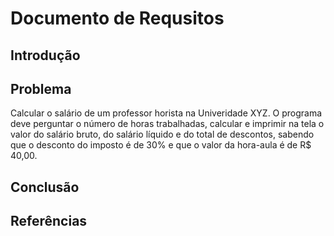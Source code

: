 # Documento de Requsitos

## Introdução

## Problema
Calcular o salário de um professor horista na Univeridade XYZ. O programa deve perguntar o número de horas trabalhadas, calcular e imprimir na tela o valor do salário bruto, do salário líquido e do total de descontos, sabendo que o desconto do imposto é de 30% e que o valor da hora-aula é de R$ 40,00.

## Conclusão

## Referências